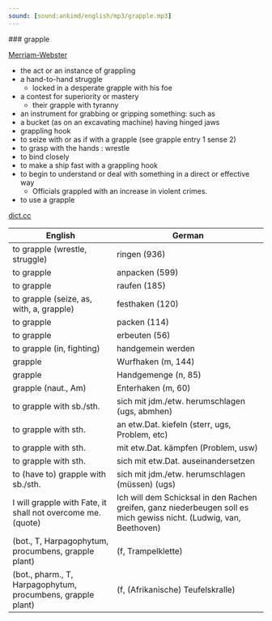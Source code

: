 ```yaml
---
sound: [sound:ankimd/english/mp3/grapple.mp3]
---
```


\### grapple

[Merriam-Webster](https://www.merriam-webster.com/dictionary/grapple)

- the act or an instance of grappling
- a hand-to-hand struggle
    - locked in a desperate grapple with his foe
- a contest for superiority or mastery
    - their grapple with tyranny
- an instrument for grabbing or gripping something: such as
- a bucket (as on an excavating machine) having hinged jaws
- grappling hook
- to seize with or as if with a grapple (see grapple entry 1 sense 2)
- to grasp with the hands : wrestle
- to bind closely
- to make a ship fast with a grappling hook
- to begin to understand or deal with something in a direct or effective way
    - Officials grappled with an increase in violent crimes.
- to use a grapple

[dict.cc](https://www.dict.cc/grapple)

| English        | German       |
| -------------- | ------------ |
| to grapple (wrestle, struggle) | ringen (936) |
| to grapple | anpacken (599) |
| to grapple | raufen (185) |
| to grapple (seize, as, with, a, grapple) | festhaken (120) |
| to grapple | packen (114) |
| to grapple | erbeuten (56) |
| to grapple (in, fighting) | handgemein werden |
| grapple | Wurfhaken (m, 144) |
| grapple | Handgemenge (n, 85) |
| grapple (naut., Am) | Enterhaken (m, 60) |
| to grapple with sb./sth. | sich mit jdm./etw. herumschlagen (ugs, abmhen) |
| to grapple with sth. | an etw.Dat. kiefeln (sterr, ugs, Problem, etc) |
| to grapple with sth. | mit etw.Dat. kämpfen (Problem, usw) |
| to grapple with sth. | sich mit etw.Dat. auseinandersetzen |
| to (have to) grapple with sb./sth. | sich mit jdm./etw. herumschlagen (müssen) (ugs) |
| I will grapple with Fate, it shall not overcome me. (quote) | Ich will dem Schicksal in den Rachen greifen, ganz niederbeugen soll es mich gewiss nicht. (Ludwig, van, Beethoven) |
|  (bot., T, Harpagophytum, procumbens, grapple plant) |  (f, Trampelklette) |
|  (bot., pharm., T, Harpagophytum, procumbens, grapple plant) |  (f, (Afrikanische) Teufelskralle) |
